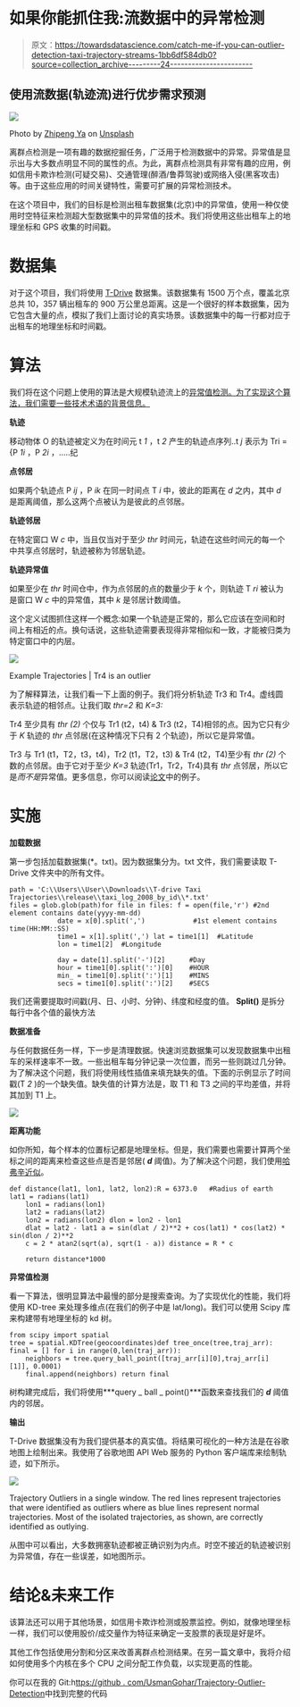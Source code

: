 # 如果你能抓住我:流数据中的异常检测

> 原文：<https://towardsdatascience.com/catch-me-if-you-can-outlier-detection-taxi-trajectory-streams-1bb6df584db0?source=collection_archive---------24----------------------->

## 使用流数据(轨迹流)进行优步需求预测

![](img/a3c582c5b81434481774e1ce370ed970.png)

Photo by [Zhipeng Ya](https://unsplash.com/@zhipeng_ya?utm_source=medium&utm_medium=referral) on [Unsplash](https://unsplash.com?utm_source=medium&utm_medium=referral)

离群点检测是一项有趣的数据挖掘任务，广泛用于检测数据中的异常。异常值是显示出与大多数点明显不同的属性的点。为此，离群点检测具有非常有趣的应用，例如信用卡欺诈检测(可疑交易)、交通管理(醉酒/鲁莽驾驶)或网络入侵(黑客攻击)等。由于这些应用的时间关键特性，需要可扩展的异常检测技术。

在这个项目中，我们的目标是检测出租车数据集(北京)中的异常值，使用一种仅使用时空特征来检测超大型数据集中的异常值的技术。我们将使用这些出租车上的地理坐标和 GPS 收集的时间戳。

# **数据集**

对于这个项目，我们将使用 [T-Drive](https://www.microsoft.com/en-us/research/publication/t-drive-trajectory-data-sample/) 数据集。该数据集有 1500 万个点，覆盖北京总共 10，357 辆出租车的 900 万公里总距离。这是一个很好的样本数据集，因为它包含大量的点，模拟了我们上面讨论的真实场景。该数据集中的每一行都对应于出租车的地理坐标和时间戳。

# **算法**

我们将在这个问题上使用的算法是大规模轨迹流上的[异常值检测。为了实现这个算法，我们需要一些技术术语的背景信息。](https://dl.acm.org/citation.cfm?id=3013527)

**轨迹**

移动物体 O 的轨迹被定义为在时间元 t *1* ，t *2* 产生的轨迹点序列..t *j* 表示为 Tri = {P *1i* ，P *2i* ，…..纪

**点邻居**

如果两个轨迹点 P *ij* ，P *ik* 在同一时间点 T *i* 中，彼此的距离在 *d* 之内，其中 *d* 是距离阈值，那么这两个点被认为是彼此的点邻居。

**轨迹邻居**

在特定窗口 W *c* 中，当且仅当对于至少 *thr* 时间元，轨迹在这些时间元的每一个中共享点邻居时，轨迹被称为邻居轨迹。

**轨迹异常值**

如果至少在 *thr* 时间仓中，作为点邻居的点的数量少于 *k* 个，则轨迹 T *ri* 被认为是窗口 W *c* 中的异常值，其中 *k* 是邻居计数阈值。

这个定义试图抓住这样一个概念:如果一个轨迹是正常的，那么它应该在空间和时间上有相近的点。换句话说，这些轨迹需要表现得非常相似和一致，才能被归类为特定窗口中的内层。

![](img/c1dd5f15250debfcb67d1bc210713458.png)

Example Trajectories | Tr4 is an outlier

为了解释算法，让我们看一下上面的例子。我们将分析轨迹 Tr3 和 Tr4。虚线圆表示轨迹的相邻点。让我们取 *thr=2* 和 *K=3:*

Tr4 至少具有 *thr (2)* 个仅与 Tr1 (t2，t4) & Tr3 (t2，T4)相邻的点。因为它只有少于 *K* 轨迹的 *thr* 点邻居(在这种情况下只有 2 个轨迹)，所以它是异常值。

Tr3 与 Tr1 (t1，T2，t3，t4)，Tr2 (t1，T2，t3) & Tr4 (t2，T4)至少有 *thr (2)* 个数的点邻居。由于它对于至少 *K=3* 轨迹(Tr1，Tr2，Tr4)具有 *thr* 点邻居，所以它是*而不是*异常值。更多信息，你可以阅读[论文](https://dl.acm.org/citation.cfm?id=3013527)中的例子。

# **实施**

**加载数据**

第一步包括加载数据集(*。txt)。因为数据集分为。txt 文件，我们需要读取 T-Drive 文件夹中的所有文件。

```
path = 'C:\\Users\\User\\Downloads\\T-drive Taxi Trajectories\\release\\taxi_log_2008_by_id\\*.txt'
files = glob.glob(path)for file in files: f = open(file,'r') #2nd element contains date(yyyy-mm-dd)            
            date = x[0].split(',')            #1st element contains time(HH:MM::SS) 
            time1 = x[1].split(',') lat = time1[1]  #Latitude
            lon = time1[2]  #Longitude

            day = date[1].split('-')[2]      #Day
            hour = time1[0].split(':')[0]    #HOUR
            min_ = time1[0].split(':')[1]    #MINS
            secs = time1[0].split(':')[2]    #SECS
```

我们还需要提取时间戳(月、日、小时、分钟)、纬度和经度的值。 **Split()** 是拆分每行中各个值的最快方法

**数据准备**

与任何数据任务一样，下一步是清理数据。快速浏览数据集可以发现数据集中出租车的采样速率不一致。一些出租车每分钟记录一次位置，而另一些则跳过几分钟。为了解决这个问题，我们将使用线性插值来填充缺失的值。下面的示例显示了时间戳(T *2* )的一个缺失值。缺失值的计算方法是，取 T1 和 T3 之间的平均差值，并将其加到 T1 上。

![](img/064520fe950dd3a5098fce94dece708e.png)

**距离功能**

如你所知，每个样本的位置标记都是地理坐标。但是，我们需要也需要计算两个坐标之间的距离来检查这些点是否是邻居( ***d*** 阈值)。为了解决这个问题，我们使用[哈弗辛近似](https://www.movable-type.co.uk/scripts/latlong.html)。

```
def distance(lat1, lon1, lat2, lon2):R = 6373.0   #Radius of earth lat1 = radians(lat1)
    lon1 = radians(lon1)
    lat2 = radians(lat2)
    lon2 = radians(lon2) dlon = lon2 - lon1
    dlat = lat2 - lat1 a = sin(dlat / 2)**2 + cos(lat1) * cos(lat2) * sin(dlon / 2)**2
    c = 2 * atan2(sqrt(a), sqrt(1 - a)) distance = R * c

    return distance*1000
```

**异常值检测**

看一下算法，很明显算法中最慢的部分是搜索查询。为了实现优化的性能，我们将使用 KD-tree 来处理多维点(在我们的例子中是 lat/long)。我们可以使用 Scipy 库来构建带有地理坐标的 kd 树。

```
from scipy import spatial
tree = spatial.KDTree(geocoordinates)def tree_once(tree,traj_arr): final = [] for i in range(0,len(traj_arr)):
    neighbors = tree.query_ball_point([traj_arr[i][0],traj_arr[i]    [1]], 0.0001)
    final.append(neighbors) return final
```

树构建完成后，我们将使用***query _ ball _ point()***函数来查找我们的 ***d*** 阈值内的邻居。

**输出**

T-Drive 数据集没有为我们提供基本的真实值。将结果可视化的一种方法是在谷歌地图上绘制出来。我使用了谷歌地图 API Web 服务的 Python 客户端库来绘制轨迹，如下所示。

![](img/806bfd1fdf183e113b2aacdc023ce81e.png)

Trajectory Outliers in a single window. The red lines represent trajectories that were identified as outliers where as blue lines represent normal trajectories. Most of the isolated trajectories, as shown, are correctly identified as outlying.

从图中可以看出，大多数拥塞轨迹都被正确识别为内点。时空不接近的轨迹被识别为异常值，存在一些误差，如地图所示。

# **结论&未来工作**

该算法还可以用于其他场景，如信用卡欺诈检测或股票监控。例如，就像地理坐标一样，我们可以使用股价/成交量作为特征来确定一支股票的表现是好是坏。

其他工作包括使用分割和分区来改善离群点检测结果。在另一篇文章中，我将介绍如何使用多个内核在多个 CPU 之间分配工作负载，以实现更高的性能。

你可以在我的 Git:h[ttps://github . com/UsmanGohar/Trajectory-Outlier-Detection](https://github.com/UsmanGohar/Trajectory-Outlier-Detection)中找到完整的代码